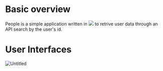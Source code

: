 # Basic overview

People is a simple application written in <img src="https://img.shields.io/badge/Kotlin-0095D5?&style=for-the-badge&logo=kotlin&logoColor=white"/> to retrive user data through an API search by the user's id. 

# User Interfaces


![Untitled](https://user-images.githubusercontent.com/73272972/167906869-7b3d8954-791a-43c5-bf87-51d0e939b260.png)

